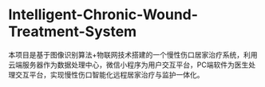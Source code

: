# Intelligent-Chronic-Wound-Treatment-System
本项目是基于图像识别算法+物联网技术搭建的一个慢性伤口居家治疗系统，利用云端服务器作为数据处理中心，微信小程序为用户交互平台，PC端软件为医生处理交互平台，实现慢性伤口智能化远程居家治疗与监护一体化。
